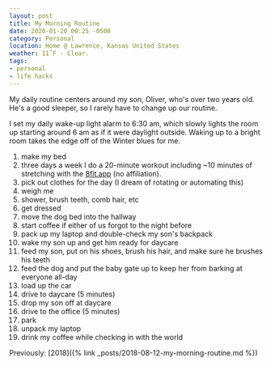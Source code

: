 ```yaml
---
layout: post
title: My Morning Routine
date: 2020-01-20 00:25 -0500
category: Personal
location: Home @ Lawrence, Kansas United States
weather: 11˚F - Clear.
tags:
- personal
- life hacks
---
```


My daily routine centers around my son, Oliver, who's over two years old. He's a good sleeper, so I rarely have to change up our routine. 

I set my daily wake-up light alarm to 6:30 am, which slowly lights the room up starting around 6 am as if it were daylight outside. Waking up to a bright room takes the edge off of the Winter blues for me. 

1. make my bed
1. three days a week I do a 20-minute workout including ~10 minutes of stretching with the [8fit.app](https://8fit.com/) (no affiliation). 
1. pick out clothes for the day (I dream of rotating or automating this)
1. weigh me
1. shower, brush teeth, comb hair, etc
1. get dressed
1. move the dog bed into the hallway
1. start coffee if either of us forgot to the night before
1. pack up my laptop and double-check my son's backpack
1. wake my son up and get him ready for daycare
1. feed my son, put on his shoes, brush his hair, and make sure he brushes his teeth
1. feed the dog and put the baby gate up to keep her from barking at everyone all-day
1. load up the car
1. drive to daycare (5 minutes)
1. drop my son off at daycare
1. drive to the office (5 minutes)
1. park
1. unpack my laptop
1. drink my coffee while checking in with the world

Previously: [2018]({% link _posts/2018-08-12-my-morning-routine.md %})
